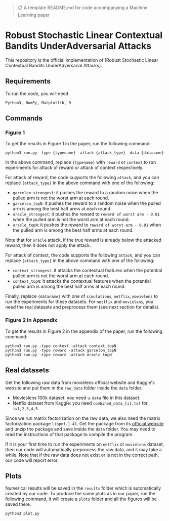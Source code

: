 >📋  A template README.md for code accompanying a Machine Learning paper

# Robust Stochastic Linear Contextual Bandits UnderAdversarial Attacks

This repository is the official implementation of [Robust Stochastic Linear Contextual Bandits UnderAdversarial Attacks].


## Requirements

To run the code, you will need 

```
Python3, NumPy, Matplotlib, R
```


## Commands

### Figure 1

To get the results in Figure 1 in the paper, run the following command:

```
python3 run.py -type {typename} -attack {attack_type} -data {dataname}
```

In the above command, replace ``{typename}`` with ``reward`` or ``context`` to run experiments for attack of reward or attack of context respectively. 

For attack of reward, the code supports the following ``attack``, and you can replace ``{attack_type}`` in the above command with one of the following:
- ``garcelon_strongest``: it pushes the reward to a random noise when the pulled arm is not the worst arm at each round.
- ``garcelon_topN``: it pushes the reward to a random noise when the pulled arm is among the best half arms at each round.
- ``oracle_strongest``: it pushes the reward to ``reward of worst arm - 0.01`` when the pulled arm is not the worst arm at each round. 
- ``oracle_topN``: it pushes the reward to ``reward of worst arm - 0.01`` when the pulled arm is among the best half arms at each round.

Note that for ``oracle`` attack, if the true reward is already below the attacked reward, then it does not apply the attack.

For attack of context, the code supports the following ``attack``, and you can replace ``{attack_type}`` in the above command with one of the following:
- ``context_strongest``: it attacks the contextual features when the potential pulled arm is not the worst arm at each round.
- ``context_topN``: it attacks the contextual features when the potential pulled arm is among the best half arms at each round.

Finally, replace ``{dataname}`` with one of ``simulations``, ``netflix``, ``movielens`` to run the experiments for these datasets. For ``netflix`` and ``movielens``, you need the real datasets and preprocess them (see next section for details).


### Figure 2 in Appendix

To get the results in Figure 2 in the appendix of the paper, run the following command:
```
python3 run.py -type context -attack context_topN
python3 run.py -type reward -attack garcelon_topN
python3 run.py -type reward -attack oracle_topN
```

## Real datasets

Get the following raw data from movielens official website and Kaggle's website and put them in the ``raw_data`` folder inside the ``data`` folder.

- Movieslens 100k dataset: you need ``u.data`` file in this dataset.
- Netflix dataset from Kaggle: you need ``combined_data_{i}.txt`` for ``i=1,2,3,4,5``.

Since we run matrix factorization on the raw data, we also need the matrix factorization package `libpmf-1.41`. Get the package from its [official website](https://www.cs.utexas.edu/~rofuyu/libpmf/) and unzip the package and save inside the ``data`` folder. You may need to read the instructions of that package to compile the program.

If it is your first time to run the experiments on ``netflix`` or ``movielens`` dataset, then our code will automatically preprocess the raw data, and it may take a while. Note that if the raw data does not exist or is not in the correct path, our code will report error.



## Plots

Numerical results will be saved in the ``results`` folder which is automatically created by our code. To produce the same plots as in our paper, run the following command, it will create a ``plots`` folder and all the figures will be saved there.

```
python3 plot.py
```
